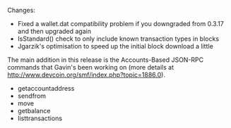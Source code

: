 Changes:
* Fixed a wallet.dat compatibility problem if you downgraded from 0.3.17 and then upgraded again
* IsStandard() check to only include known transaction types in blocks
* Jgarzik's optimisation to speed up the initial block download a little

The main addition in this release is the Accounts-Based JSON-RPC commands that Gavin's been working on (more details at http://www.devcoin.org/smf/index.php?topic=1886.0).  
* getaccountaddress
* sendfrom
* move
* getbalance
* listtransactions
